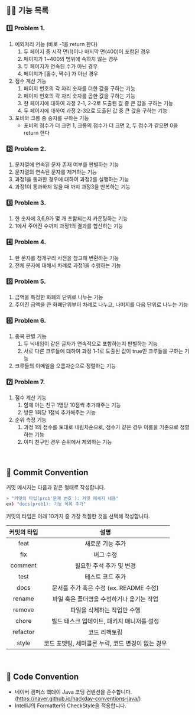 ## 👨‍🍳 기능 목록

### 1️⃣ Problem 1.

1. 예외처리 기능 (바로 -1을 return 한다)
   1. 두 페이지 중 시작 면(1)이나 마지막 면(400)이 포함된 경우
   2. 페이지가 1~400의 범위에 속하지 않는 경우
   3. 두 페이지가 연속된 수가 아닌 경우
   4. 페이지가 [홀수, 짝수] 가 아닌 경우
2. 점수 계산 기능
   1. 페이지 번호의 각 자리 숫자를 더한 값을 구하는 기능
   2. 페이지 번호의 각 자리 숫자를 곱한 값을 구하는 기능
   3. 한 페이지에 대하여 과정 2-1, 2-2로 도출된 값 중 큰 값을 구하는 기능
   4. 두 페이지에 대하여 과정 2-3으로 도출된 값 중 큰 값을 구하는 기능
3. 포비와 크롱 중 승자를 구하는 기능
   - 포비의 점수가 더 크면 1, 크롱의 점수가 더 크면 2, 두 점수가 같으면 0을 return 한다

### 2️⃣ Problem 2.

1. 문자열에 연속된 문자 존재 여부를 판별하는 기능
2. 문자열의 연속된 문자를 제거하는 기능
3. 과정1을 통과한 경우에 대하여 과정2를 실행하는 기능
4. 과정1이 통과하지 않을 때 까지 과정3을 반복하는 기능

### 3️⃣ Problem 3.

1. 한 숫자에 3,6,9가 몇 개 포함되는지 카운팅하는 기능
2. 1에서 주어진 수까지 과정1의 결과를 합산하는 기능

### 4️⃣ Problem 4.

1. 한 문자를 청개구리 사전을 참고해 변환하는 기능
2. 전체 문자에 대해서 차례로 과정1을 수행하는 기능

### 5️⃣ Problem 5.

1. 금액을 특정한 화폐의 단위로 나누는 기능
2. 주어진 금액을 큰 화폐단위부터 차례로 나누고, 나머지를 다음 단위로 나누는 기능

### 6️⃣ Problem 6.

1. 중복 판별 기능
   1. 두 닉네임이 같은 글자가 연속적으로 포함하는지 판별하는 기능
   2. 서로 다른 크루들에 대하여 과정 1-1로 도출된 값이 true인 크루들을 구하는 기능
2. 크루들의 이메일을 오름차순으로 정렬하는 기능

### 7️⃣ Problem 7.

1. 점수 계산 기능
   1. 함께 아는 친구 1명당 10점씩 추가해주는 기능
   2. 방문 1회당 1점씩 추가해주는 기능
2. 순위 측정 기능
   1. 과정 1의 점수를 토대로 내림차순으로, 점수가 같은 경우 이름을 기준으로 정렬하는 기능
   2. 이미 친구인 경우 순위에서 제외하는 기능

<br>

## 📌 Commit Convention

커밋 메시지는 다음과 같은 형태로 작성합니다.

```Bash
> "커밋의 타입(prob'문제 번호'): 커밋 메세지 내용"
ex) "docs(prob1): 기능 목록 추가"
```

커밋의 타입은 아래 10가지 중 가장 적절한 것을 선택해 작성합니다.

| 커밋의 타입 |                       설명                        |
| :---------: | :-----------------------------------------------: |
|    feat     |                 새로운 기능 추가                  |
|     fix     |                     버그 수정                     |
|   comment   |             필요한 주석 추가 및 변경              |
|    test     |                 테스트 코드 추가                  |
|    docs     |      문서를 추가 혹은 수정 (ex. README 수정)      |
|   rename    |     파일 혹은 폴더명을 수정하거나 옮기는 작업     |
|   remove    |            파일을 삭제하는 작업만 수행            |
|    chore    |    빌드 태스크 업데이트, 패키지 매니저를 설정     |
|  refactor   |                   코드 리팩토링                   |
|    style    | 코드 포맷팅, 세미콜론 누락, 코드 변경이 없는 경우 |

<br>

## 📌 Code Convention

- 네이버 캠퍼스 핵데이 Java 코딩 컨벤션을 준수합니다. (https://naver.github.io/hackday-conventions-java/)
- IntelliJ의 Formatter와 CheckStyle을 적용합니다.
